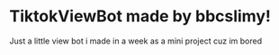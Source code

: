# TiktokViewBot made by bbcslimy!

Just a little view bot i made in a week as a mini project cuz im bored
